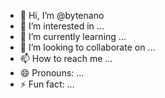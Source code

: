 - 👋 Hi, I’m @bytenano
- 👀 I’m interested in ...
- 🌱 I’m currently learning ...
- 💞️ I’m looking to collaborate on ...
- 📫 How to reach me ...
- 😄 Pronouns: ...
- ⚡ Fun fact: ...

<!---
bytenano/bytenano is a ✨ special ✨ repository because its `README.md` (this file) appears on your GitHub profile.
You can click the Preview link to take a look at your changes.
--->
